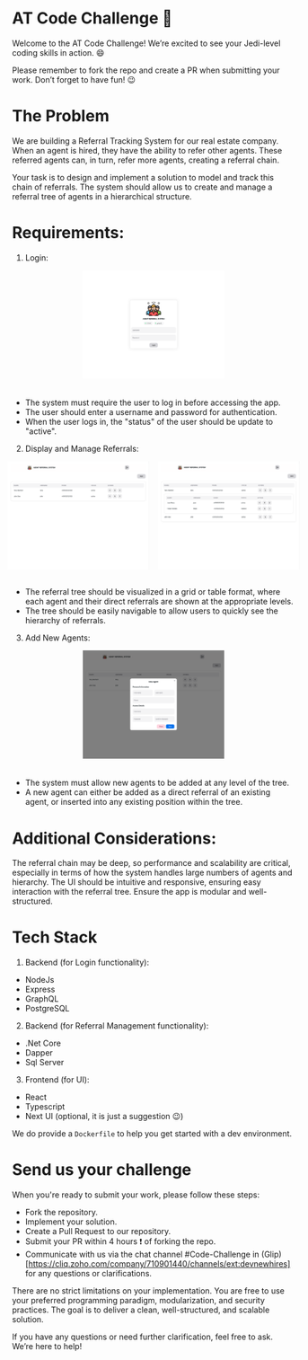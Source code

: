 # AT Code Challenge :rocket:

Welcome to the AT Code Challenge! We’re excited to see your Jedi-level coding skills in action. :smile:

Please remember to fork the repo and create a PR when submitting your work. Don’t forget to have fun! :wink:

# The Problem

We are building a Referral Tracking System for our real estate company. When an agent is hired, they have the ability to refer other agents. These referred agents can, in turn, refer more agents, creating a referral chain.

Your task is to design and implement a solution to model and track this chain of referrals. The system should allow us to create and manage a referral tree of agents in a hierarchical structure.

# Requirements:

1. Login:
  <div align="center">
    <img src="./assets/AT-01.png" width="50%">
  </div>
  <br>

  - The system must require the user to log in before accessing the app.
  - The user should enter a username and password for authentication.
  - When the user logs in, the "status" of the user should be update to "active".
    
2. Display and Manage Referrals:
  <div align="center" style="display: flex; justify-content: center; gap: 1rem">
    <img src="./assets/AT-02.png" width="50%">
    <img src="./assets/AT-03.png" width="50%">
  </div>
  <br>

  - The referral tree should be visualized in a grid or table format, where each agent and their direct referrals are shown at the appropriate levels.
  - The tree should be easily navigable to allow users to quickly see the hierarchy of referrals.

3. Add New Agents:
  <div align="center">
    <img src="./assets/AT-04.png" width="50%">
  </div>
  <br>

  - The system must allow new agents to be added at any level of the tree.
  - A new agent can either be added as a direct referral of an existing agent, or inserted into any existing position within the tree.

# Additional Considerations:

The referral chain may be deep, so performance and scalability are critical, especially in terms of how the system handles large numbers of agents and hierarchy.
The UI should be intuitive and responsive, ensuring easy interaction with the referral tree.
Ensure the app is modular and well-structured.

# Tech Stack
1. Backend (for Login functionality):
  - NodeJs
  - Express
  - GraphQL
  - PostgreSQL
2. Backend (for Referral Management functionality):
  - .Net Core
  - Dapper
  - Sql Server
3. Frontend (for UI):
  - React
  - Typescript
  - Next UI (optional, it is just a suggestion :wink:)

We do provide a `Dockerfile` to help you get started with a dev environment.

# Send us your challenge

When you're ready to submit your work, please follow these steps:

- Fork the repository.
- Implement your solution.
- Create a Pull Request to our repository.
- Submit your PR within 4 hours :exclamation: of forking the repo.
- Communicate with us via the chat channel #Code-Challenge in (Glip)[https://cliq.zoho.com/company/710901440/channels/ext:devnewhires] for any questions or clarifications.

There are no strict limitations on your implementation. You are free to use your preferred programming paradigm, modularization, and security practices. The goal is to deliver a clean, well-structured, and scalable solution.

If you have any questions or need further clarification, feel free to ask. We’re here to help!

